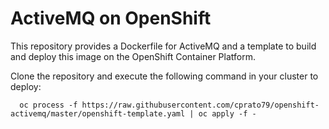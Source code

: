 # ActiveMQ on OpenShift

This repository provides a Dockerfile for ActiveMQ and a template to build and deploy this image on the OpenShift Container Platform. 

Clone the repository and execute the following command in your cluster to deploy:
``` 
  oc process -f https://raw.githubusercontent.com/cprato79/openshift-activemq/master/openshift-template.yaml | oc apply -f - 
``` 
